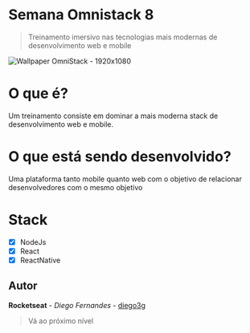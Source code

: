 # Semana Omnistack 8
>Treinamento imersivo nas tecnologias mais modernas de desenvolvimento web e mobile

![Wallpaper OmniStack - 1920x1080](https://user-images.githubusercontent.com/53899920/63205207-ccbb9f00-c077-11e9-9763-424bec307dad.png)

 # O que é?
Um treinamento consiste em dominar a mais moderna stack de desenvolvimento web e mobile.

# O que está sendo desenvolvido?
Uma plataforma tanto mobile quanto web com o objetivo de relacionar desenvolvedores com o mesmo objetivo
 
 # Stack
 - [x] NodeJs
 - [x] React
 - [x] ReactNative
 
 ## Autor
 **Rocketseat** - *Diego Fernandes* - [diego3g](https://github.com/diego3g)
  >Vá ao próximo nível


